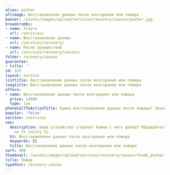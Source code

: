 ```yaml
---
alias: pozhar
altimage: Восстановление данных после возгорания или пожара
banner: /assets/images/upload/services/recovery/causes/pozhar.jpg
breadcrumbs:
- name: Услуги
  url: /services/
- name: Восстановление данных
  url: /services/recovery/
- name: После проишествий
  url: /services/recovery/causes/
folder: recovery/causes
guarantee:
- title: ''
id: 122
layout: service
listtitle: Восстановление данных после возгорания или пожара
longtitle: Восстановление данных после возгорания или пожара
offers:
- name: Восстановление данных после возгорания или пожара
  price: 12000
  type: low
phoneCallToActionTitle: Нужно восстановление данных после пожара? Звоните!
popular: 'false'
section: /services
seo:
  description: Ваше устройство сгорело? Нужны с него файлы? Обращайтесь и мы восстановим
    их {% inCity %}.
  h1: Восстановление данных после возгорания или пожара
  keywords: []
  title: Восстановление данных после возгорания или пожара
sort: 400
thumbnail: /assets/images/upload/services/recovery/causes/thumb_pozhar.jpg
title: Пожар
typePost: recovery-causes
---
```

